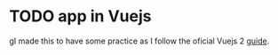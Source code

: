 # TODO app in Vuejs

gI made this to have some practice as I follow the oficial Vuejs 2 [guide](https://vuejs.org/v2/guide/).

